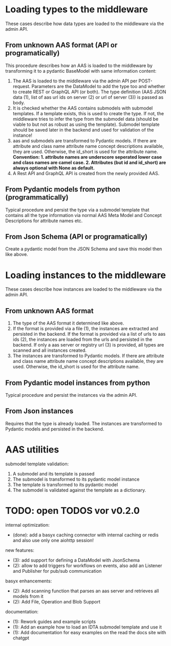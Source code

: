 
# Loading types to the middleware

These cases describe how data types are loaded to the middleware via the admin API. 

## From unknown AAS format (API or programatically)

This procedure describes how an AAS is loaded to the middleware by transforming it to a pydantic BaseModel with same information content:

1. The AAS is loaded to the middleware via the admin API per POST-request. Parameters are the DataModel to add the type too and whether to create REST or GraphQL API (or both). The type definition (AAS JSON data (1), list of aas url ids on server (2) or url of server (3)) is passed as body. 
2. It is checked whether the AAS contains submodels with submodel templates. If a template exists, this is used to create the type. If not, the middleware tries to infer the type from the submodel data (should be viable to but not as robust as using the template). Submodel template should be saved later in the backend and used for validation of the instance!
3. aas and submodels are transformed to Pydantic models. If there are attribute and class name attribute name concept descriptions available, they are used. Otherwise, the id_short is used for the attribute name. **Convention: 1. attribute names are underscore seperated lower case and class names are camel case. 2. Attributes (but id and id_short) are always optional with None as default.** 
4. A Rest API and GraphQL API is created from the newly provided AAS. 

## From Pydantic models from python (programmatically)

Typical procedure and persist the type via a submodel template that contains all the type information via normal AAS Meta Model and Concept Descriptions for attribute names etc. 

## From Json Schema (API or programatically)

Create a pydantic model from the JSON Schema and save this model then like above. 

# Loading instances to the middleware

These cases describe how instances are loaded to the middleware via the admin API.

## From unknown AAS format

1. The type of the AAS format it determined like above.
2. If the format is provided via a file (1), the instances are extracted and persisted in the backend. If the format is provided via a list of urls to aas ids (2), the instances are loaded from the urls and persisted in the backend. If only a aas server or registry url (3) is provided, all types are scanned and all instances created. 
3. The instances are transformed to Pydantic models. If there are attribute and class name attribute name concept descriptions available, they are used. Otherwise, the id_short is used for the attribute name. 

## From Pydantic model instances from python

Typical procedure and persist the instances via the admin API.

## From Json instances

Requires that the type is already loaded. The instances are transformed to Pydantic models and persisted in the backend. 

# AAS utilities

submodel template validation: 
1. A submodel and its template is passed
2. The submodel is transformed to its pydantic model instance
3. The template is transformed to its pydantic model
4. The submodel is validated against the template as a dictionary.





# TODO: open TODOS vor v0.2.0

internal optimization:
- (done): add a basyx caching connector with internal caching or redis and also use only one aiohttp session!

new features:
- (3): add support for defining a DataModel with JsonSchema
- (2): allow to add triggers for workflows on events, also add an Listener and Publisher for pub/sub communication

basyx enhancements:
- (2): Add scanning function that parses an aas server and retrieves all models from it
- (2): Add File, Operation and Blob Support

documentation:
- (1): Rework guides and example scripts
- (1): Add an example how to load an IDTA submodel template and use it
- (1): Add documentation for easy examples on the read the docs site with chatgpt